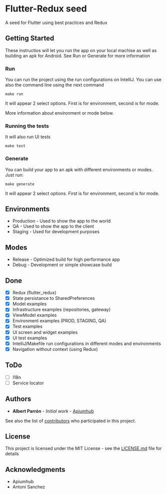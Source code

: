 # Flutter-Redux seed

A seed for Flutter using best practices and Redux

## Getting Started

These instructios will let you run the app on your local machise as well as building an apk for Android. 
See Run or Generate for more information

### Run

You can run the project using the run configurations on IntelliJ. You can use also the command line
using the next command

```
make run
```

It will appear 2 select options. First is for environment, second is for mode.


More information about environment or mode below.

### Running the tests

It will also run UI tests
```
make test
```

### Generate

You can build your app to an apk with different environments or modes. Just run:

```
make generate
```

It will appear 2 select options. First is for environment, second is for mode.

## Environments

* Production - Used to show the app to the world
* QA - Used to show the app to the client
* Staging - Used for development purposes

## Modes

* Release - Optimized build for high performance app
* Debug - Development or simple showcase build

## Done

- [x] Redux (flutter_redux)
- [x] State persistance to SharedPreferences
- [x] Model examples
- [x] Infrastructure examples (repositories, gateway)
- [x] ViewModel examples
- [x] Environment examples (PROD, STAGING, QA)
- [x] Test examples
- [x] UI screen and widget examples
- [x] UI test examples
- [x] IntelliJ/Makefile run configurations in different modes and environments
- [x] Navigation without context (using Redux)

## ToDo

- [ ] I18n
- [ ] Service locator

## Authors

* **Albert Parrón** - *Initial work* - [Apiumhub](https://www.apiumhub.com)

See also the list of [contributors](https://github.com/parronator/flutter_redux_seed/contributors) who participated in this project.

## License

This project is licensed under the MIT License - see the [LICENSE.md](LICENSE.md) file for details

## Acknowledgments

* Apiumhub
* Antoni Sanchez